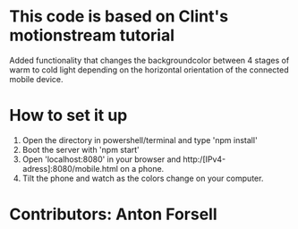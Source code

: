 # This code is based on Clint's motionstream tutorial
Added functionality that changes the backgroundcolor
between 4 stages of warm to cold light depending on
the horizontal orientation of the connected mobile
device.

# How to set it up
1. Open the directory in powershell/terminal and type 'npm install'
2. Boot the server with 'npm start'
3. Open 'localhost:8080' in your browser and http:/[IPv4-adress]:8080/mobile.html on a phone.
4. Tilt the phone and watch as the colors change on your computer.

# Contributors: Anton Forsell
